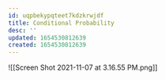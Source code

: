 ```yaml
---
id: uqpbekypqteet7kdzkrwjdf
title: Conditional Probability
desc: ''
updated: 1654530812639
created: 1654530812639
---
```

![[Screen Shot 2021-11-07 at 3.16.55 PM.png]]
